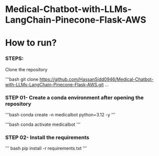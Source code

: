 # Medical-Chatbot-with-LLMs-LangChain-Pinecone-Flask-AWS

# How to run?
### STEPS:

Clone the repository

'''bash
git clone https://github.com/HassanSidd0946/Medical-Chatbot-with-LLMs-LangChain-Pinecone-Flask-AWS.git
...
### STEP 01- Create a conda environment after opening the repository

'''bash
conda create -n medicalbot python=3.12 -y
'''

'''bash
conda activate medicalbot
'''


### STEP 02- Install the requirements
'''
bash pip install -r requirements.txt
'''